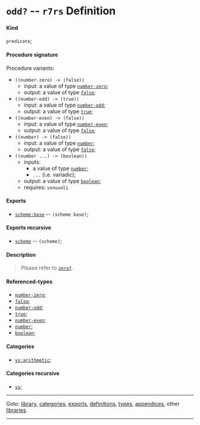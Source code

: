 

<a id='definition__r7rs__odd_3f'></a>

# `odd?` -- `r7rs` Definition


<a id='definition__r7rs__odd_3f__kind'></a>

#### Kind

`predicate`;


<a id='definition__r7rs__odd_3f__procedure-signature'></a>

#### Procedure signature

Procedure variants:
 * `((number-zero) -> (false))`
   * input: a value of type [`number-zero`](../../r7rs/types/number-zero.md#type__r7rs__number-zero);
   * output: a value of type [`false`](../../r7rs/types/false.md#type__r7rs__false);
 * `((number-odd) -> (true))`
   * input: a value of type [`number-odd`](../../r7rs/types/number-odd.md#type__r7rs__number-odd);
   * output: a value of type [`true`](../../r7rs/types/true.md#type__r7rs__true);
 * `((number-even) -> (false))`
   * input: a value of type [`number-even`](../../r7rs/types/number-even.md#type__r7rs__number-even);
   * output: a value of type [`false`](../../r7rs/types/false.md#type__r7rs__false);
 * `((number) -> (false))`
   * input: a value of type [`number`](../../r7rs/types/number.md#type__r7rs__number);
   * output: a value of type [`false`](../../r7rs/types/false.md#type__r7rs__false);
 * `((number ...) -> (boolean))`
   * inputs:
     * a value of type [`number`](../../r7rs/types/number.md#type__r7rs__number);
     * `...` (i.e. variadic);
   * output: a value of type [`boolean`](../../r7rs/types/boolean.md#type__r7rs__boolean);
   * requires: `vonuvoli`


<a id='definition__r7rs__odd_3f__exports'></a>

#### Exports

 * [`scheme:base`](../../r7rs/exports/scheme_3a_base.md#export__r7rs__scheme_3a_base) -- `(scheme base)`;


<a id='definition__r7rs__odd_3f__exports-recursive'></a>

#### Exports recursive

 * [`scheme`](../../r7rs/exports/scheme.md#export__r7rs__scheme) -- `(scheme)`;


<a id='definition__r7rs__odd_3f__description'></a>

#### Description

> Please refer to [`zero?`](../../r7rs/definitions/zero_3f.md#definition__r7rs__zero_3f).


<a id='definition__r7rs__odd_3f__referenced-types'></a>

#### Referenced-types

 * [`number-zero`](../../r7rs/types/number-zero.md#type__r7rs__number-zero);
 * [`false`](../../r7rs/types/false.md#type__r7rs__false);
 * [`number-odd`](../../r7rs/types/number-odd.md#type__r7rs__number-odd);
 * [`true`](../../r7rs/types/true.md#type__r7rs__true);
 * [`number-even`](../../r7rs/types/number-even.md#type__r7rs__number-even);
 * [`number`](../../r7rs/types/number.md#type__r7rs__number);
 * [`boolean`](../../r7rs/types/boolean.md#type__r7rs__boolean);


<a id='definition__r7rs__odd_3f__categories'></a>

#### Categories

 * [`vs:arithmetic`](../../r7rs/categories/vs_3a_arithmetic.md#category__r7rs__vs_3a_arithmetic);


<a id='definition__r7rs__odd_3f__categories-recursive'></a>

#### Categories recursive

 * [`vs`](../../r7rs/categories/vs.md#category__r7rs__vs);

----

Goto: [library](../../r7rs/_index.md#library__r7rs), [categories](../../r7rs/categories/_index.md#toc__r7rs__categories), [exports](../../r7rs/exports/_index.md#toc__r7rs__exports), [definitions](../../r7rs/definitions/_index.md#toc__r7rs__definitions), [types](../../r7rs/types/_index.md#toc__r7rs__types), [appendices](../../r7rs/appendices/_index.md#toc__r7rs__appendices), other [libraries](../../_libraries.md#toc__libraries).

----

